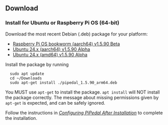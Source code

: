 ## Download

### Install for Ubuntu or Raspberry Pi OS (64-bit)

Download the most recent Debian (.deb) package for your platform:

- [Raspberry Pi OS bookworm (aarch64) v1.5.90 Beta](https://github.com/rerdavies/pipedal/releases/download/v1.5.90/pipedal_1.5.90_arm64.deb)
- [Ubuntu 24.x (aarch64) v1.5.90 Alpha](https://github.com/rerdavies/pipedal/releases/download/v1.5.90/pipedal_1.5.90_arm64.deb)
- [Ubuntu 24.x (amd64) v1.5.90 Alpha](https://github.com/rerdavies/pipedal/releases/download/v1.5.90/pipedal_1.5.90_amd64.deb)


Install the package by running 

```
  sudo apt update
  cd ~/Downloads  
  sudo apt-get install ./pipedal_1.5.90_arm64.deb
```
You MUST use `apt-get` to install the package. `apt install` will NOT install the package correctly. The message about missing permissions given by `apt-get` is
expected, and can be safely ignored.

Follow the instructions in [_Configuring PiPedal After Installation_](https://rerdavies.github.io/pipedal/Configuring.html) to complete the installation.
